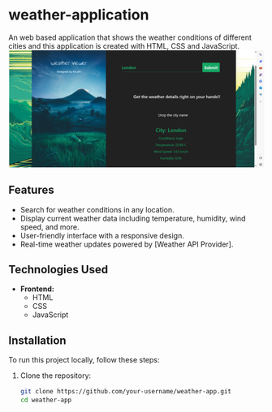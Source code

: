 # weather-application
An web based application that shows the weather conditions of different cities and this application is created with HTML, CSS and JavaScript.
![working image](https://github.com/Khushi-Verma15/weather-application/blob/main/Screenshot%202023-09-26%20220618.png )


## Features

- Search for weather conditions in any location.
- Display current weather data including temperature, humidity, wind speed, and more.
- User-friendly interface with a responsive design.
- Real-time weather updates powered by [Weather API Provider].

## Technologies Used

- **Frontend:**
  - HTML
  - CSS
  - JavaScript

## Installation

To run this project locally, follow these steps:

1. Clone the repository:
   ```bash
   git clone https://github.com/your-username/weather-app.git
   cd weather-app


